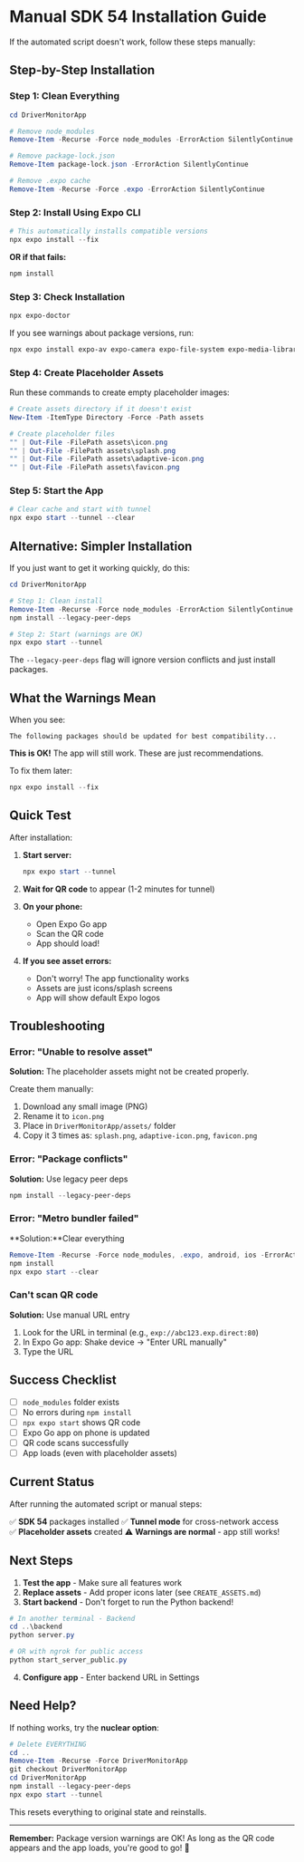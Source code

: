 # Manual SDK 54 Installation Guide

If the automated script doesn't work, follow these steps manually:

## Step-by-Step Installation

### Step 1: Clean Everything

```powershell
cd DriverMonitorApp

# Remove node_modules
Remove-Item -Recurse -Force node_modules -ErrorAction SilentlyContinue

# Remove package-lock.json
Remove-Item package-lock.json -ErrorAction SilentlyContinue

# Remove .expo cache
Remove-Item -Recurse -Force .expo -ErrorAction SilentlyContinue
```

### Step 2: Install Using Expo CLI

```powershell
# This automatically installs compatible versions
npx expo install --fix
```

**OR if that fails:**

```powershell
npm install
```

### Step 3: Check Installation

```powershell
npx expo-doctor
```

If you see warnings about package versions, run:

```powershell
npx expo install expo-av expo-camera expo-file-system expo-media-library expo-status-bar expo-keep-awake react-native-safe-area-context react-native-screens --fix
```

### Step 4: Create Placeholder Assets

Run these commands to create empty placeholder images:

```powershell
# Create assets directory if it doesn't exist
New-Item -ItemType Directory -Force -Path assets

# Create placeholder files
"" | Out-File -FilePath assets\icon.png
"" | Out-File -FilePath assets\splash.png  
"" | Out-File -FilePath assets\adaptive-icon.png
"" | Out-File -FilePath assets\favicon.png
```

### Step 5: Start the App

```powershell
# Clear cache and start with tunnel
npx expo start --tunnel --clear
```

## Alternative: Simpler Installation

If you just want to get it working quickly, do this:

```powershell
cd DriverMonitorApp

# Step 1: Clean install
Remove-Item -Recurse -Force node_modules -ErrorAction SilentlyContinue
npm install --legacy-peer-deps

# Step 2: Start (warnings are OK)
npx expo start --tunnel
```

The `--legacy-peer-deps` flag will ignore version conflicts and just install packages.

## What the Warnings Mean

When you see:
```
The following packages should be updated for best compatibility...
```

**This is OK!** The app will still work. These are just recommendations.

To fix them later:
```powershell
npx expo install --fix
```

## Quick Test

After installation:

1. **Start server:**
   ```powershell
   npx expo start --tunnel
   ```

2. **Wait for QR code** to appear (1-2 minutes for tunnel)

3. **On your phone:**
   - Open Expo Go app
   - Scan the QR code
   - App should load!

4. **If you see asset errors:**
   - Don't worry! The app functionality works
   - Assets are just icons/splash screens
   - App will show default Expo logos

## Troubleshooting

### Error: "Unable to resolve asset"

**Solution:** The placeholder assets might not be created properly.

Create them manually:
1. Download any small image (PNG)
2. Rename it to `icon.png`
3. Place in `DriverMonitorApp/assets/` folder
4. Copy it 3 times as: `splash.png`, `adaptive-icon.png`, `favicon.png`

### Error: "Package conflicts"

**Solution:** Use legacy peer deps

```powershell
npm install --legacy-peer-deps
```

### Error: "Metro bundler failed"

**Solution:**Clear everything

```powershell
Remove-Item -Recurse -Force node_modules, .expo, android, ios -ErrorAction SilentlyContinue
npm install
npx expo start --clear
```

### Can't scan QR code

**Solution:** Use manual URL entry

1. Look for the URL in terminal (e.g., `exp://abc123.exp.direct:80`)
2. In Expo Go app: Shake device → "Enter URL manually"
3. Type the URL

## Success Checklist

- [ ] `node_modules` folder exists
- [ ] No errors during `npm install`
- [ ] `npx expo start` shows QR code
- [ ] Expo Go app on phone is updated
- [ ] QR code scans successfully
- [ ] App loads (even with placeholder assets)

## Current Status

After running the automated script or manual steps:

✅ **SDK 54** packages installed
✅ **Tunnel mode** for cross-network access  
✅ **Placeholder assets** created
⚠️ **Warnings are normal** - app still works!

## Next Steps

1. **Test the app** - Make sure all features work
2. **Replace assets** - Add proper icons later (see `CREATE_ASSETS.md`)
3. **Start backend** - Don't forget to run the Python backend!

```powershell
# In another terminal - Backend
cd ..\backend
python server.py

# OR with ngrok for public access
python start_server_public.py
```

4. **Configure app** - Enter backend URL in Settings

## Need Help?

If nothing works, try the **nuclear option**:

```powershell
# Delete EVERYTHING
cd ..
Remove-Item -Recurse -Force DriverMonitorApp
git checkout DriverMonitorApp
cd DriverMonitorApp
npm install --legacy-peer-deps
npx expo start --tunnel
```

This resets everything to original state and reinstalls.

---

**Remember:** Package version warnings are OK! As long as the QR code appears and the app loads, you're good to go! 🚀






